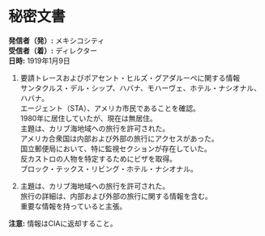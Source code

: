 # 秘密文書

**発信者（発）:** メキシコシティ  
**受信者（着）:** ディレクター  
**日時:** 1919年1月9日  

1. 要請トレースおよびポアセント・ヒルズ・グアダルーペに関する情報  
   サンタクルス・デル・シップ、ハバナ、モハーヴェ、ホテル・ナシオナル、ハバナ。  
   エージェント（STA）、アメリカ市民であることを確認。  
   1980年に居住していたが、現在は無居住。  
   主題は、カリブ海地域への旅行を許可された。  
   アメリカ合衆国は内部および外部の旅行にアクセスがあった。  
   国立郵便局において、特に監視セクションが存在していた。  
   反カストロの人物を特定するためにビザを取得。  
   ブロック・テックス・リビング・ホテル・ナシオナル。  

2. 主題は、カリブ海地域への旅行を許可された。  
   旅行の詳細は、内部および外部の旅行に関する情報を含む。  
   重要な情報を持っていると主張。  

**注意:** 情報はCIAに返却すること。